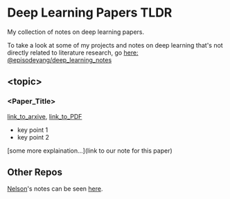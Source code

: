 # Deep Learning Papers TLDR

My collection of notes on deep learning papers.  

To take a look at some of my projects and notes on deep learning that's not directly related to literature research, go [here: @episodeyang/deep_learning_notes](https://github.com/episodeyang/deep_learning_notes#notes-on-deep-learning)

## \<topic\>

### \<Paper_Title\>

[link_to_arxive](), [link_to_PDF]()

- key point 1
- key point 2

[some more explaination...](link to our note for this paper)

## Other Repos

[Nelson](https://github.com/nelsonleung)'s notes can be seen [here](https://github.com/nelsonleung/deep-learning-papers-reading-notes).

